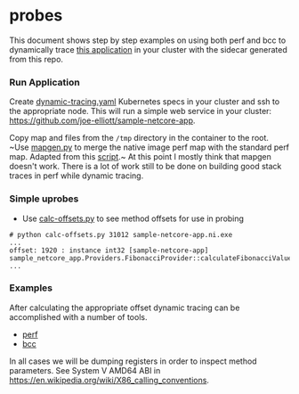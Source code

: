 # probes

This document shows step by step examples on using both perf and bcc to dynamically trace [this application](https://github.com/joe-elliott/sample-netcore-app) in your cluster with the sidecar generated from this repo.

### Run Application

Create [dynamic-tracing.yaml](./dynamic-tracing.yaml)  Kubernetes specs in your cluster and ssh to the appropriate node.  This will run a simple web service in your cluster:  https://github.com/joe-elliott/sample-netcore-app.

Copy map and files from the `/tmp` directory in the container to the root.  ~Use [mapgen.py](./mapgen.py) to merge the native image perf map with the standard perf map.  Adapted from this [script](https://gist.github.com/goldshtn/fe3f7c3b10ec7e5511ae755abaf52172).~  At this point I mostly think that mapgen doesn't work.  There is a lot of work still to be done on building good stack traces in perf while dynamic tracing.

### Simple uprobes

- Use [calc-offsets.py](../images/calc-offsets.py) to see method offsets for use in probing
```
# python calc-offsets.py 31012 sample-netcore-app.ni.exe
...
offset: 1920 : instance int32 [sample-netcore-app] sample_netcore_app.Providers.FibonacciProvider::calculateFibonacciValue(int32)
...
```

### Examples
After calculating the appropriate offset dynamic tracing can be accomplished with a number of tools.  

- [perf](./perf/readme.md)
- [bcc](./bcc/readme.md)

In all cases we will be dumping registers in order to inspect method parameters.  See System V AMD64 ABI in https://en.wikipedia.org/wiki/X86_calling_conventions.  
